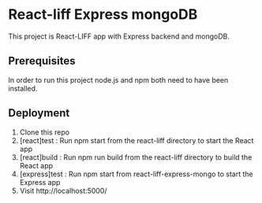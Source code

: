 # React-liff Express mongoDB

This project is React-LIFF app with Express backend and mongoDB.

## Prerequisites
In order to run this project node.js and npm both need to have been installed.

## Deployment
<ol>
<li>Clone this repo</li>
<li>[react]test  : Run npm start from the react-liff directory to start the React app</li>
<li>[react]build : Run npm run build from the react-liff directory to build the React app</li>
<li>[express]test : Run npm start from react-liff-express-mongo to start the Express app</li>
<li>Visit http://localhost:5000/</li>
</ol>

